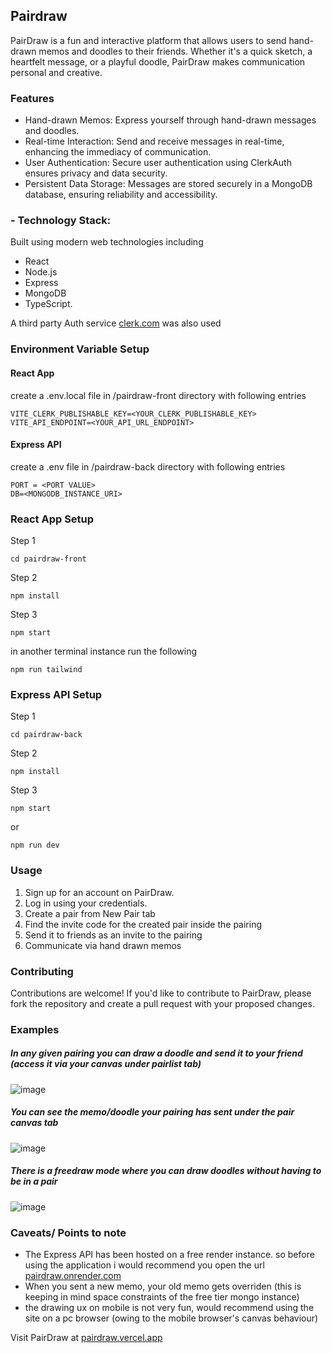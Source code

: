 ## Pairdraw

PairDraw is a fun and interactive platform that allows users to send hand-drawn memos and doodles to their friends. Whether it's a quick sketch, a heartfelt message, or a playful doodle, PairDraw makes communication personal and creative.

### Features

- Hand-drawn Memos: Express yourself through hand-drawn messages and doodles.
- Real-time Interaction: Send and receive messages in real-time, enhancing the immediacy of communication.
- User Authentication: Secure user authentication using ClerkAuth ensures privacy and data security.
- Persistent Data Storage: Messages are stored securely in a MongoDB database, ensuring reliability and accessibility.

### - Technology Stack: 
Built using modern web technologies including 
- React
- Node.js
- Express
- MongoDB
- TypeScript.

A third party Auth service [clerk.com](clerk.com) was also used

### Environment Variable Setup

#### React App
create a .env.local file in /pairdraw-front directory with following entries
```
VITE_CLERK_PUBLISHABLE_KEY=<YOUR_CLERK_PUBLISHABLE_KEY>
VITE_API_ENDPOINT=<YOUR_API_URL_ENDPOINT>
```
#### Express API
create a .env file in /pairdraw-back directory with following entries
```
PORT = <PORT VALUE>
DB=<MONGODB_INSTANCE_URI>
```

### React App Setup

Step 1
```
cd pairdraw-front
```

Step 2
```
npm install
```

Step 3
```
npm start
```

in another terminal instance run the following
```
npm run tailwind
```

### Express API Setup

Step 1
```
cd pairdraw-back
```

Step 2
```
npm install
```

Step 3
```
npm start
```
or 
```
npm run dev
```

### Usage
1. Sign up for an account on PairDraw.
2. Log in using your credentials.
3. Create a pair from New Pair tab
4. Find the invite code for the created pair inside the pairing
5. Send it to friends as an invite to the pairing
6. Communicate via hand drawn memos

### Contributing
Contributions are welcome! If you'd like to contribute to PairDraw, please fork the repository and create a pull request with your proposed changes.

### Examples

##### In any given pairing you can draw a doodle and send it to your friend (access it via your canvas under pairlist tab)
![image](https://github.com/gnaaruag/pairdraw/assets/68043860/60182276-0f80-44f5-af52-069dd98289db)
##### You can see the memo/doodle your pairing has sent under the pair canvas tab
![image](https://github.com/gnaaruag/pairdraw/assets/68043860/50e0c084-65b1-4159-8e7c-dd70d7920845)
##### There is a freedraw mode where you can draw doodles without having to be in a pair
![image](https://github.com/gnaaruag/pairdraw/assets/68043860/76b100e8-6314-4619-9e9a-880018774446)

### Caveats/ Points to note

- The Express API has been hosted on a free render instance. so before using the application i would recommend you open the url [pairdraw.onrender.com](https://pairdraw.onrender.com)
- When you sent a new memo, your old memo gets overriden (this is keeping in mind space constraints of the free tier mongo instance)
- the drawing ux on mobile is not very fun, would recommend using the site on a pc browser (owing to the mobile browser's canvas behaviour)

Visit PairDraw at [pairdraw.vercel.app](https://pairdraw.vercel.app) 


